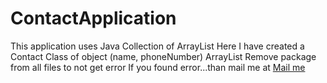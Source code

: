 # ContactApplication
This application uses Java Collection of ArrayList
Here I have created a Contact Class of object (name, phoneNumber)
ArrayList<Contact>
Remove package from all files to not get error
If you found error...than mail me at
<a href="mailto: mohdfaiz.afk@gmail.com"> Mail me </a>
